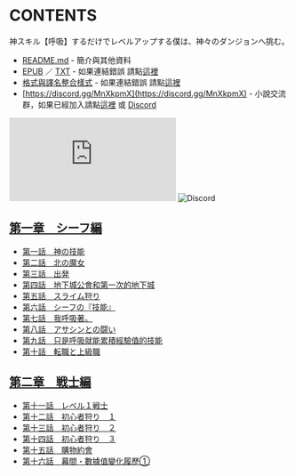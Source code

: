 # CONTENTS

神スキル【呼吸】するだけでレベルアップする僕は、神々のダンジョンへ挑む。


- [README.md](README.md) - 簡介與其他資料
- [EPUB](https://gitlab.com/demonovel/epub-txt/blob/master/syosetu_out/%E5%8F%AA%E9%9D%A0%E7%A5%9E%E6%8A%80%E3%80%90%E5%91%BC%E5%90%B8%E3%80%91%E5%B0%B1%E8%83%BD%E5%8D%87%E7%B4%9A%E7%9A%84%E6%88%91%EF%BC%8C%E6%8C%91%E6%88%B0%E7%9C%BE%E7%A5%9E%E8%BF%B7%E5%AE%AE.epub) ／ [TXT](https://gitlab.com/demonovel/epub-txt/blob/master/syosetu_out/out/%E5%8F%AA%E9%9D%A0%E7%A5%9E%E6%8A%80%E3%80%90%E5%91%BC%E5%90%B8%E3%80%91%E5%B0%B1%E8%83%BD%E5%8D%87%E7%B4%9A%E7%9A%84%E6%88%91%EF%BC%8C%E6%8C%91%E6%88%B0%E7%9C%BE%E7%A5%9E%E8%BF%B7.out.txt) - 如果連結錯誤 請點[這裡](https://gitlab.com/demonovel/epub-txt/tree/master)
- [格式與譯名整合樣式](https://github.com/bluelovers/node-novel/blob/master/lib/locales/%E7%A5%9E%E3%82%B9%E3%82%AD%E3%83%AB%E3%80%90%E5%91%BC%E5%90%B8%E3%80%91%E3%81%99%E3%82%8B%E3%81%A0%E3%81%91%E3%81%A7%E3%83%AC%E3%83%99%E3%83%AB%E3%82%A2%E3%83%83%E3%83%97%E3%81%99%E3%82%8B%E5%83%95%E3%81%AF%E3%80%81%E7%A5%9E%E3%80%85%E3%81%AE%E3%83%80%E3%83%B3%E3%82%B8%E3%83%A7%E3%83%B3%E3%81%B8%E6%8C%91%E3%82%80%E3%80%82.ts) - 如果連結錯誤 請點[這裡](https://github.com/bluelovers/node-novel/tree/master/lib/locales)
- [https://discord.gg/MnXkpmX](https://discord.gg/MnXkpmX) - 小說交流群，如果已經加入請點[這裡](https://discordapp.com/channels/467794087769014273/467794088285175809) 或 [Discord](https://discordapp.com/channels/@me)


![導航目錄](https://chart.apis.google.com/chart?cht=qr&chs=150x150&chl=https://gitee.com/bluelovers/novel/blob/master/syosetu/神スキル【呼吸】するだけでレベルアップする僕は、神々のダンジョンへ挑む。/導航目錄.md)  ![Discord](https://chart.apis.google.com/chart?cht=qr&chs=150x150&chl=https://discord.gg/MnXkpmX)




## [第一章　シーフ編](00000_%E7%AC%AC%E4%B8%80%E7%AB%A0%E3%80%80%E3%82%B7%E3%83%BC%E3%83%95%E7%B7%A8)

- [第一話　神の技能](00000_%E7%AC%AC%E4%B8%80%E7%AB%A0%E3%80%80%E3%82%B7%E3%83%BC%E3%83%95%E7%B7%A8/00010_%E7%AC%AC%E4%B8%80%E8%A9%B1%E3%80%80%E7%A5%9E%E3%81%AE%E6%8A%80%E8%83%BD.txt)
- [第二話　北の魔女](00000_%E7%AC%AC%E4%B8%80%E7%AB%A0%E3%80%80%E3%82%B7%E3%83%BC%E3%83%95%E7%B7%A8/00020_%E7%AC%AC%E4%BA%8C%E8%A9%B1%E3%80%80%E5%8C%97%E3%81%AE%E9%AD%94%E5%A5%B3.txt)
- [第三話　出発](00000_%E7%AC%AC%E4%B8%80%E7%AB%A0%E3%80%80%E3%82%B7%E3%83%BC%E3%83%95%E7%B7%A8/00030_%E7%AC%AC%E4%B8%89%E8%A9%B1%E3%80%80%E5%87%BA%E7%99%BA.txt)
- [第四話　地下城公會和第一次的地下城](00000_%E7%AC%AC%E4%B8%80%E7%AB%A0%E3%80%80%E3%82%B7%E3%83%BC%E3%83%95%E7%B7%A8/00040_%E7%AC%AC%E5%9B%9B%E8%A9%B1%E3%80%80%E5%9C%B0%E4%B8%8B%E5%9F%8E%E5%85%AC%E6%9C%83%E5%92%8C%E7%AC%AC%E4%B8%80%E6%AC%A1%E7%9A%84%E5%9C%B0%E4%B8%8B%E5%9F%8E.txt)
- [第五話　スライム狩り](00000_%E7%AC%AC%E4%B8%80%E7%AB%A0%E3%80%80%E3%82%B7%E3%83%BC%E3%83%95%E7%B7%A8/00050_%E7%AC%AC%E4%BA%94%E8%A9%B1%E3%80%80%E3%82%B9%E3%83%A9%E3%82%A4%E3%83%A0%E7%8B%A9%E3%82%8A.txt)
- [第六話　シーフの『技能』](00000_%E7%AC%AC%E4%B8%80%E7%AB%A0%E3%80%80%E3%82%B7%E3%83%BC%E3%83%95%E7%B7%A8/00060_%E7%AC%AC%E5%85%AD%E8%A9%B1%E3%80%80%E3%82%B7%E3%83%BC%E3%83%95%E3%81%AE%E3%80%8E%E6%8A%80%E8%83%BD%E3%80%8F.txt)
- [第七話　我呼吸著。](00000_%E7%AC%AC%E4%B8%80%E7%AB%A0%E3%80%80%E3%82%B7%E3%83%BC%E3%83%95%E7%B7%A8/00070_%E7%AC%AC%E4%B8%83%E8%A9%B1%E3%80%80%E6%88%91%E5%91%BC%E5%90%B8%E8%91%97%E3%80%82.txt)
- [第八話　アサシンとの闘い](00000_%E7%AC%AC%E4%B8%80%E7%AB%A0%E3%80%80%E3%82%B7%E3%83%BC%E3%83%95%E7%B7%A8/00080_%E7%AC%AC%E5%85%AB%E8%A9%B1%E3%80%80%E3%82%A2%E3%82%B5%E3%82%B7%E3%83%B3%E3%81%A8%E3%81%AE%E9%97%98%E3%81%84.txt)
- [第九話　只是呼吸就能累積經驗值的技能](00000_%E7%AC%AC%E4%B8%80%E7%AB%A0%E3%80%80%E3%82%B7%E3%83%BC%E3%83%95%E7%B7%A8/00090_%E7%AC%AC%E4%B9%9D%E8%A9%B1%E3%80%80%E5%8F%AA%E6%98%AF%E5%91%BC%E5%90%B8%E5%B0%B1%E8%83%BD%E7%B4%AF%E7%A9%8D%E7%B6%93%E9%A9%97%E5%80%BC%E7%9A%84%E6%8A%80%E8%83%BD.txt)
- [第十話　転職と上級職](00000_%E7%AC%AC%E4%B8%80%E7%AB%A0%E3%80%80%E3%82%B7%E3%83%BC%E3%83%95%E7%B7%A8/00100_%E7%AC%AC%E5%8D%81%E8%A9%B1%E3%80%80%E8%BB%A2%E8%81%B7%E3%81%A8%E4%B8%8A%E7%B4%9A%E8%81%B7.txt)


## [第二章　戦士編](00010_%E7%AC%AC%E4%BA%8C%E7%AB%A0%E3%80%80%E6%88%A6%E5%A3%AB%E7%B7%A8)

- [第十一話　レベル１戦士](00010_%E7%AC%AC%E4%BA%8C%E7%AB%A0%E3%80%80%E6%88%A6%E5%A3%AB%E7%B7%A8/00010_%E7%AC%AC%E5%8D%81%E4%B8%80%E8%A9%B1%E3%80%80%E3%83%AC%E3%83%99%E3%83%AB%EF%BC%91%E6%88%A6%E5%A3%AB.txt)
- [第十二話　初心者狩り　１](00010_%E7%AC%AC%E4%BA%8C%E7%AB%A0%E3%80%80%E6%88%A6%E5%A3%AB%E7%B7%A8/00020_%E7%AC%AC%E5%8D%81%E4%BA%8C%E8%A9%B1%E3%80%80%E5%88%9D%E5%BF%83%E8%80%85%E7%8B%A9%E3%82%8A%E3%80%80%EF%BC%91.txt)
- [第十三話　初心者狩り　２](00010_%E7%AC%AC%E4%BA%8C%E7%AB%A0%E3%80%80%E6%88%A6%E5%A3%AB%E7%B7%A8/00030_%E7%AC%AC%E5%8D%81%E4%B8%89%E8%A9%B1%E3%80%80%E5%88%9D%E5%BF%83%E8%80%85%E7%8B%A9%E3%82%8A%E3%80%80%EF%BC%92.txt)
- [第十四話　初心者狩り　３](00010_%E7%AC%AC%E4%BA%8C%E7%AB%A0%E3%80%80%E6%88%A6%E5%A3%AB%E7%B7%A8/00040_%E7%AC%AC%E5%8D%81%E5%9B%9B%E8%A9%B1%E3%80%80%E5%88%9D%E5%BF%83%E8%80%85%E7%8B%A9%E3%82%8A%E3%80%80%EF%BC%93.txt)
- [第十五話　購物約會](00010_%E7%AC%AC%E4%BA%8C%E7%AB%A0%E3%80%80%E6%88%A6%E5%A3%AB%E7%B7%A8/00050_%E7%AC%AC%E5%8D%81%E4%BA%94%E8%A9%B1%E3%80%80%E8%B3%BC%E7%89%A9%E7%B4%84%E6%9C%83.txt)
- [第十六話　幕間・數據值變化履歷①](00010_%E7%AC%AC%E4%BA%8C%E7%AB%A0%E3%80%80%E6%88%A6%E5%A3%AB%E7%B7%A8/00060_%E7%AC%AC%E5%8D%81%E5%85%AD%E8%A9%B1%E3%80%80%E5%B9%95%E9%96%93%E3%83%BB%E6%95%B8%E6%93%9A%E5%80%BC%E8%AE%8A%E5%8C%96%E5%B1%A5%E6%AD%B7%E2%91%A0.txt)

